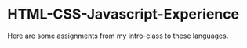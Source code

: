 # HTML-CSS-Javascript-Experience
Here are some assignments from my intro-class to these languages. 
